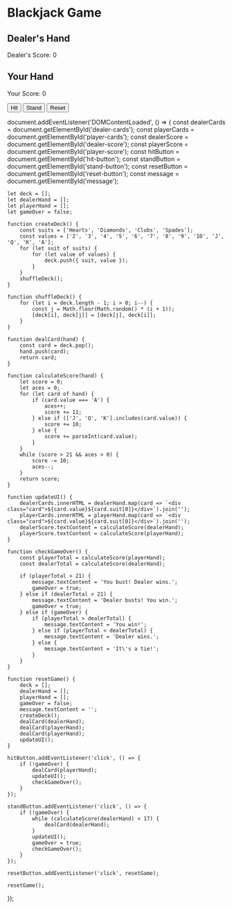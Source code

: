 <html lang="en">
<head>
    <meta charset="UTF-8">
    <meta name="viewport" content="width=device-width, initial-scale=1.0">
    <title>Blackjack Game</title>
    <link rel="stylesheet" href="styles.css">
</head>
<body>
    <div class="container">
        <h1>Blackjack Game</h1>
        <div id="game-area">
            <div id="dealer-hand" class="hand">
                <h2>Dealer's Hand</h2>
                <div id="dealer-cards" class="cards"></div>
                <p>Dealer's Score: <span id="dealer-score">0</span></p>
            </div>
            <div id="player-hand" class="hand">
                <h2>Your Hand</h2>
                <div id="player-cards" class="cards"></div>
                <p>Your Score: <span id="player-score">0</span></p>
            </div>
            <div id="controls">
                <button id="hit-button">Hit</button>
                <button id="stand-button">Stand</button>
                <button id="reset-button">Reset</button>
            </div>
            <p id="message"></p>
        </div>
    </div>
    <script src="script.js"></script>
</body>
</html>

document.addEventListener('DOMContentLoaded', () => {
    const dealerCards = document.getElementById('dealer-cards');
    const playerCards = document.getElementById('player-cards');
    const dealerScore = document.getElementById('dealer-score');
    const playerScore = document.getElementById('player-score');
    const hitButton = document.getElementById('hit-button');
    const standButton = document.getElementById('stand-button');
    const resetButton = document.getElementById('reset-button');
    const message = document.getElementById('message');

    let deck = [];
    let dealerHand = [];
    let playerHand = [];
    let gameOver = false;

    function createDeck() {
        const suits = ['Hearts', 'Diamonds', 'Clubs', 'Spades'];
        const values = ['2', '3', '4', '5', '6', '7', '8', '9', '10', 'J', 'Q', 'K', 'A'];
        for (let suit of suits) {
            for (let value of values) {
                deck.push({ suit, value });
            }
        }
        shuffleDeck();
    }

    function shuffleDeck() {
        for (let i = deck.length - 1; i > 0; i--) {
            const j = Math.floor(Math.random() * (i + 1));
            [deck[i], deck[j]] = [deck[j], deck[i]];
        }
    }

    function dealCard(hand) {
        const card = deck.pop();
        hand.push(card);
        return card;
    }

    function calculateScore(hand) {
        let score = 0;
        let aces = 0;
        for (let card of hand) {
            if (card.value === 'A') {
                aces++;
                score += 11;
            } else if (['J', 'Q', 'K'].includes(card.value)) {
                score += 10;
            } else {
                score += parseInt(card.value);
            }
        }
        while (score > 21 && aces > 0) {
            score -= 10;
            aces--;
        }
        return score;
    }

    function updateUI() {
        dealerCards.innerHTML = dealerHand.map(card => `<div class="card">${card.value}${card.suit[0]}</div>`).join('');
        playerCards.innerHTML = playerHand.map(card => `<div class="card">${card.value}${card.suit[0]}</div>`).join('');
        dealerScore.textContent = calculateScore(dealerHand);
        playerScore.textContent = calculateScore(playerHand);
    }

    function checkGameOver() {
        const playerTotal = calculateScore(playerHand);
        const dealerTotal = calculateScore(dealerHand);

        if (playerTotal > 21) {
            message.textContent = 'You bust! Dealer wins.';
            gameOver = true;
        } else if (dealerTotal > 21) {
            message.textContent = 'Dealer busts! You win.';
            gameOver = true;
        } else if (gameOver) {
            if (playerTotal > dealerTotal) {
                message.textContent = 'You win!';
            } else if (playerTotal < dealerTotal) {
                message.textContent = 'Dealer wins.';
            } else {
                message.textContent = 'It\'s a tie!';
            }
        }
    }

    function resetGame() {
        deck = [];
        dealerHand = [];
        playerHand = [];
        gameOver = false;
        message.textContent = '';
        createDeck();
        dealCard(dealerHand);
        dealCard(playerHand);
        dealCard(playerHand);
        updateUI();
    }

    hitButton.addEventListener('click', () => {
        if (!gameOver) {
            dealCard(playerHand);
            updateUI();
            checkGameOver();
        }
    });

    standButton.addEventListener('click', () => {
        if (!gameOver) {
            while (calculateScore(dealerHand) < 17) {
                dealCard(dealerHand);
            }
            updateUI();
            gameOver = true;
            checkGameOver();
        }
    });

    resetButton.addEventListener('click', resetGame);

    resetGame();
});
